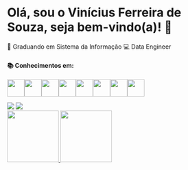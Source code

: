 # Olá, sou o Vinícius Ferreira de Souza, seja bem-vindo(a)! 👋

🎯 Graduando em Sistema da Informação
💻 Data Engineer

#### 📚 Conhecimentos em:

<img src="https://cdn.jsdelivr.net/gh/devicons/devicon/icons/java/java-original-wordmark.svg" width="40" height="40"/><img src="https://cdn.jsdelivr.net/gh/devicons/devicon/icons/spring/spring-original-wordmark.svg" width="40" height="40"/><img src="https://cdn.jsdelivr.net/gh/devicons/devicon/icons/python/python-original.svg" width="40" height="40"/><img src="https://cdn.jsdelivr.net/gh/devicons/devicon/icons/jupyter/jupyter-original-wordmark.svg" width="40" height="40"/><img src="https://cdn.jsdelivr.net/gh/devicons/devicon/icons/pandas/pandas-original-wordmark.svg" width="40" height="40"/><img
src="https://cdn.jsdelivr.net/gh/devicons/devicon/icons/mysql/mysql-original-wordmark.svg" width="40" height="40"/><img src="https://cdn.jsdelivr.net/gh/devicons/devicon/icons/git/git-plain-wordmark.svg" width="40" height="40"/><img src="https://cdn.jsdelivr.net/gh/devicons/devicon/icons/github/github-original.svg" width="40" height="40"/>

<div>
<a href = "mailto:vfdesouza7@gmail.com"><img src="https://img.shields.io/badge/Gmail-D14836?style=for-the-badge&logo=gmail&logoColor=white" target="_blank"></a>
<a href="https://www.linkedin.com/in/vfdesouza/" target="_blank"><img src="https://img.shields.io/badge/-LinkedIn-%230077B5?style=for-the-badge&logo=linkedin&logoColor=white" target="_blank"></a>   
</div>

<div>
<a href="https://github.com/vfdesouza">
<img height="120em" src="https://github-readme-stats.vercel.app/api/top-langs/?username=vfdesouza&layout=compact&langs_count=7&theme=dracula"/>
<img height="120em" src="https://github-readme-stats.vercel.app/api?username=vfdesouza&show_icons=true&theme=dracula&include_all_commits=true&count_private=true"/>
</div>
  
  
